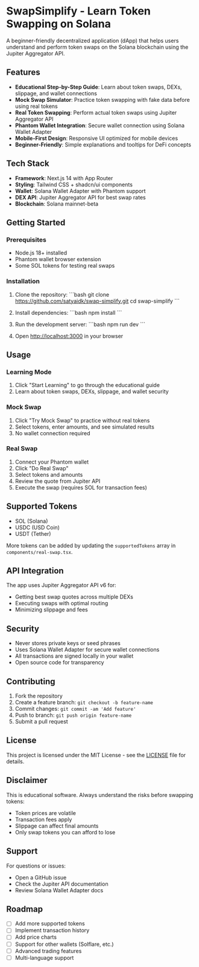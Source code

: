 # SwapSimplify - Learn Token Swapping on Solana

A beginner-friendly decentralized application (dApp) that helps users understand and perform token swaps on the Solana blockchain using the Jupiter Aggregator API.

## Features

- **Educational Step-by-Step Guide**: Learn about token swaps, DEXs, slippage, and wallet connections
- **Mock Swap Simulator**: Practice token swapping with fake data before using real tokens
- **Real Token Swapping**: Perform actual token swaps using Jupiter Aggregator API
- **Phantom Wallet Integration**: Secure wallet connection using Solana Wallet Adapter
- **Mobile-First Design**: Responsive UI optimized for mobile devices
- **Beginner-Friendly**: Simple explanations and tooltips for DeFi concepts

## Tech Stack

- **Framework**: Next.js 14 with App Router
- **Styling**: Tailwind CSS + shadcn/ui components
- **Wallet**: Solana Wallet Adapter with Phantom support
- **DEX API**: Jupiter Aggregator API for best swap rates
- **Blockchain**: Solana mainnet-beta

## Getting Started

### Prerequisites

- Node.js 18+ installed
- Phantom wallet browser extension
- Some SOL tokens for testing real swaps

### Installation

1. Clone the repository:
\`\`\`bash
git clone https://github.com/satyaidk/swap-simplify.git
cd swap-simplify
\`\`\`

2. Install dependencies:
\`\`\`bash
npm install
\`\`\`

3. Run the development server:
\`\`\`bash
npm run dev
\`\`\`

4. Open [http://localhost:3000](http://localhost:3000) in your browser

## Usage

### Learning Mode
1. Click "Start Learning" to go through the educational guide
2. Learn about token swaps, DEXs, slippage, and wallet security

### Mock Swap
1. Click "Try Mock Swap" to practice without real tokens
2. Select tokens, enter amounts, and see simulated results
3. No wallet connection required

### Real Swap
1. Connect your Phantom wallet
2. Click "Do Real Swap"
3. Select tokens and amounts
4. Review the quote from Jupiter API
5. Execute the swap (requires SOL for transaction fees)

## Supported Tokens

- SOL (Solana)
- USDC (USD Coin)
- USDT (Tether)

More tokens can be added by updating the `supportedTokens` array in `components/real-swap.tsx`.

## API Integration

The app uses Jupiter Aggregator API v6 for:
- Getting best swap quotes across multiple DEXs
- Executing swaps with optimal routing
- Minimizing slippage and fees

## Security

- Never stores private keys or seed phrases
- Uses Solana Wallet Adapter for secure wallet connections
- All transactions are signed locally in your wallet
- Open source code for transparency

## Contributing

1. Fork the repository
2. Create a feature branch: `git checkout -b feature-name`
3. Commit changes: `git commit -am 'Add feature'`
4. Push to branch: `git push origin feature-name`
5. Submit a pull request

## License

This project is licensed under the MIT License - see the [LICENSE](LICENSE) file for details.

## Disclaimer

This is educational software. Always understand the risks before swapping tokens:
- Token prices are volatile
- Transaction fees apply
- Slippage can affect final amounts
- Only swap tokens you can afford to lose

## Support

For questions or issues:
- Open a GitHub issue
- Check the Jupiter API documentation
- Review Solana Wallet Adapter docs

## Roadmap

- [ ] Add more supported tokens
- [ ] Implement transaction history
- [ ] Add price charts
- [ ] Support for other wallets (Solflare, etc.)
- [ ] Advanced trading features
- [ ] Multi-language support
